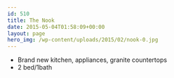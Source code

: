 ```yaml
---
id: 510
title: The Nook
date: 2015-05-04T01:58:09+00:00
layout: page
hero_img: /wp-content/uploads/2015/02/nook-0.jpg
---
```


- Brand new kitchen, appliances, granite countertops
- 2 bed/1bath
